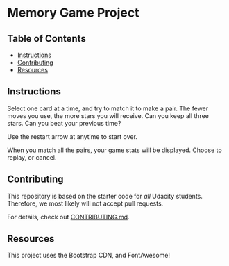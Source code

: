 # Memory Game Project

## Table of Contents

* [Instructions](#instructions)
* [Contributing](#contributing)
* [Resources](#resources)

## Instructions

Select one card at a time, and try to match it to make a pair. The fewer moves you use, the more stars you will receive. Can you keep all three stars. Can you beat your previous time?

Use the restart arrow at anytime to start over.

When you match all the pairs, your game stats will be displayed. Choose to replay, or cancel.

## Contributing

This repository is based on the starter code for _all_ Udacity students. Therefore, we most likely will not accept pull requests.

For details, check out [CONTRIBUTING.md](CONTRIBUTING.md).

## Resources
This project uses the Bootstrap CDN, and FontAwesome!